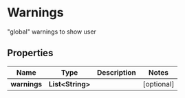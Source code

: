 

# Warnings

\"global\" warnings to show user

## Properties

Name | Type | Description | Notes
------------ | ------------- | ------------- | -------------
**warnings** | **List&lt;String&gt;** |  |  [optional]



